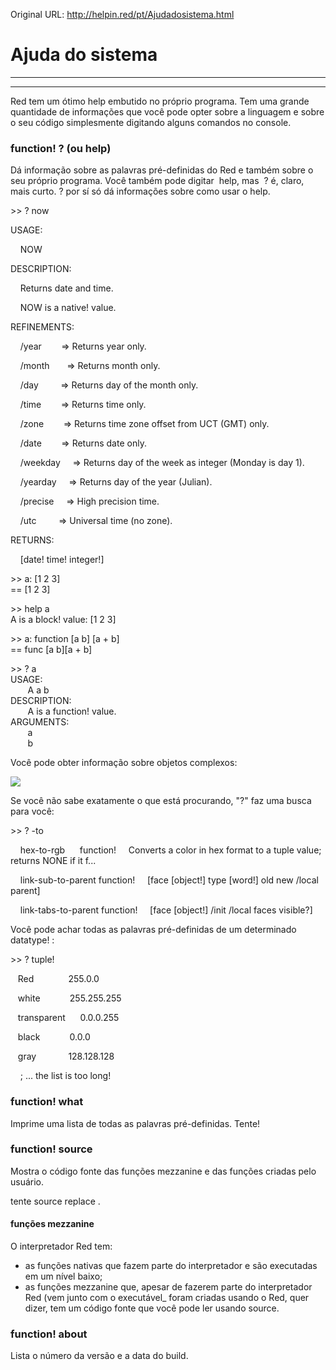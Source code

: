 Original URL: <http://helpin.red/pt/Ajudadosistema.html>

# Ajuda do sistema

* * *

* * *

Red tem um ótimo help embutido no próprio programa. Tem uma grande quantidade de informações que você pode opter sobre a linguagem e sobre o seu código simplesmente digitando alguns comandos no console.

### function! ? (ou help)

Dá informação sobre as palavras pré-definidas do Red e também sobre o seu próprio programa. Você também pode digitar  help, mas  ? é, claro, mais curto. ? por sí só dá informações sobre como usar o help.

&gt;&gt; ? now

USAGE:

    NOW

DESCRIPTION:

    Returns date and time.

    NOW is a native! value.

REFINEMENTS:

    /year        =&gt; Returns year only.

    /month       =&gt; Returns month only.

    /day         =&gt; Returns day of the month only.

    /time        =&gt; Returns time only.

    /zone        =&gt; Returns time zone offset from UCT (GMT) only.

    /date        =&gt; Returns date only.

    /weekday     =&gt; Returns day of the week as integer (Monday is day 1).

    /yearday     =&gt; Returns day of the year (Julian).

    /precise     =&gt; High precision time.

    /utc         =&gt; Universal time (no zone).

RETURNS:

    \[date! time! integer!]

&gt;&gt; a: \[1 2 3]  
\== \[1 2 3]

&gt;&gt; help a  
A is a block! value: \[1 2 3]

&gt;&gt; a: function \[a b] \[a + b]  
\== func \[a b]\[a + b]

&gt;&gt; ? a  
USAGE:  
       A a b  
DESCRIPTION:  
       A is a function! value.  
ARGUMENTS:  
       a  
       b

Você pode obter informação sobre objetos complexos:

![](http://helpin.red/lib/builtinhelp1.png)

Se você não sabe exatamente o que está procurando, "?" faz uma busca para você:

&gt;&gt; ? -to

    hex-to-rgb      function!     Converts a color in hex format to a tuple value; returns NONE if it f...

    link-sub-to-parent function!     \[face \[object!] type \[word!] old new /local parent]

    link-tabs-to-parent function!     \[face \[object!] /init /local faces visible?]

Você pode achar todas as palavras pré-definidas de um determinado datatype! :

&gt;&gt; ? tuple!

   Red              255.0.0

   white            255.255.255

   transparent      0.0.0.255

   black            0.0.0

   gray             128.128.128

    ; ... the list is too long!

### function! what

Imprime uma lista de todas as palavras pré-definidas. Tente!

### function! source

Mostra o código fonte das funções mezzanine e das funções criadas pelo usuário.

tente source replace .

#### funções mezzanine

O interpretador Red tem:

- as funções nativas que fazem parte do interpretador e são executadas em um nível baixo;
- as funções mezzanine que, apesar de fazerem parte do interpretador Red (vem junto com o executável_ foram criadas usando o Red, quer dizer, tem um código fonte que você pode ler usando source.

### function! about

Lista o número da versão e a data do build.
